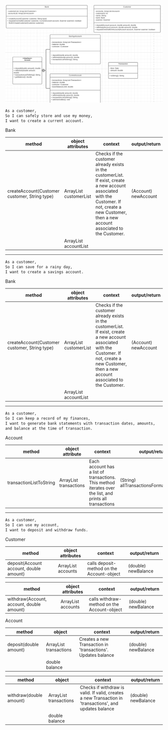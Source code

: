 ![classDiagram.png](classDiagram.png)

```
As a customer,
So I can safely store and use my money,
I want to create a current account.
```

Bank

| method                                        | object attributes                | context                                                                                                                                                                                               | output/return        |
|-----------------------------------------------|----------------------------------|-------------------------------------------------------------------------------------------------------------------------------------------------------------------------------------------------------|----------------------|
| createAccount(Customer customer, String type) | ArrayList<Customer> customerList | Checks if the customer already exists in the customerList. If exist, create a new account associated with the Customer. If not, create a new Customer, then a new account associated to the Customer. | (Account) newAccount |
|                                               | ArrayList<Account> accountList   |                                                                                                                                                                                                       |                      |


---
```
As a customer,
So I can save for a rainy day,
I want to create a savings account.
```

Bank

| method                                        | object attributes                | context                                                                                                                                                                                               | output/return        |
|-----------------------------------------------|----------------------------------|-------------------------------------------------------------------------------------------------------------------------------------------------------------------------------------------------------|----------------------|
| createAccount(Customer customer, String type) | ArrayList<Customer> customerList | Checks if the customer already exists in the customerList. If exist, create a new account associated with the Customer. If not, create a new Customer, then a new account associated to the Customer. | (Account) newAccount |
|                                               | ArrayList<Account> accountList   |                                                                                                                                                                                                       |                      |



---
```
As a customer,
So I can keep a record of my finances,
I want to generate bank statements with transaction dates, amounts, and balance at the time of transaction.
```

Account

| method                  | object attribute                    | context                                                                                                  | output/return                            |
|-------------------------|-------------------------------------|----------------------------------------------------------------------------------------------------------|------------------------------------------|
| transactionListToString | ArrayList<Transaction> transactions | Each account has a list of transactions. This method iterates over the list, and prints all transactions | (String) allTransactionsFormattedToPrint |


---
```
As a customer,
So I can use my account,
I want to deposit and withdraw funds.
```

Customer

| method                                  | object attributes           | context                                    | output/return       |
|-----------------------------------------|-----------------------------|--------------------------------------------|---------------------|
| deposit(Account account, double amount) | ArrayList<Account> accounts | calls deposit-method on the Account-object | (double) newBalance |

| method                                    | object attributes           | context                                     | output/return       |
|-------------------------------------------|-----------------------------|---------------------------------------------|---------------------|
| withdraw(Account, account, double amount) | ArrayList<Account> accounts | calls withdraw-method on the Account-object | (double) newBalance |

Account

| method                 | object                              | context                                                      | output/return       |
|------------------------|-------------------------------------|--------------------------------------------------------------|---------------------|
| deposit(double amount) | ArrayList<Transaction> transactions | Creates a new Transaction in 'transactions'. Updates balance | (double) newBalance |
|                        | double balance                      |                                                              |                     |


| method                  | object                              | context                                                                                                 | output/return       |
|-------------------------|-------------------------------------|---------------------------------------------------------------------------------------------------------|---------------------|
| withdraw(double amount) | ArrayList<Transaction> transactions | Checks if withdraw is valid. If valid, creates a new Transaction in 'transactions', and updates balance | (double) newBalance |
|                         | double balance                      |                                                                                                         |                     |

